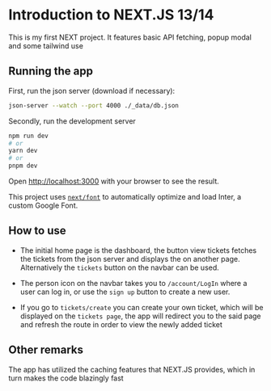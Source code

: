 # Introduction to NEXT.JS 13/14

This is my first NEXT project. It features basic API fetching, popup modal and some tailwind use

## Running the app

First, run the json server (download if necessary):

```bash
json-server --watch --port 4000 ./_data/db.json
```

Secondly, run the development server
```bash
npm run dev
# or
yarn dev
# or
pnpm dev
```

Open [http://localhost:3000](http://localhost:3000) with your browser to see the result.

This project uses [`next/font`](https://nextjs.org/docs/basic-features/font-optimization) to automatically optimize and load Inter, a custom Google Font.

## How to use

 - The initial home page is the dashboard, the button view tickets fetches the tickets from the json server and displays the on another page. Alternatively the `tickets` button on the navbar can be used.

 - The person icon on the navbar takes you to `/account/LogIn` where a user can log in, or use the `sign up` button to create a new user.

 - If you go to `tickets/create` you can create your own ticket, which will be displayed on the `tickets page`, the app will redirect you to the said page and refresh the route in order to view the newly added ticket

## Other remarks
The app has utilized the caching features that NEXT.JS provides, which in turn makes the code blazingly fast